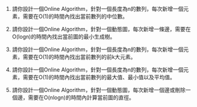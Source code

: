 

1. 請你設計一個Online Algorithm，針對一個長度為n的數列，每次新增一個元素，需要在O(1)的時間內找出當前數列的中位數。

2. 請你設計一個Online Algorithm，針對一個動態圖，每次新增一條邊，需要在O(logn)的時間內找出當前圖的最小生成樹。

3. 請你設計一個Online Algorithm，針對一個長度為n的數列，每次新增一個元素，需要在O(1)的時間內找出當前數列的前k大元素。

4. 請你設計一個Online Algorithm，針對一個長度為n的數列，每次新增一個元素，需要在O(1)的時間內找出當前數列的最大值、最小值以及平均值。

5. 請你設計一個Online Algorithm，針對一個動態圖，每次新增一個邊或刪除一個邊，需要在O(nlogn)的時間內計算當前圖的直徑。